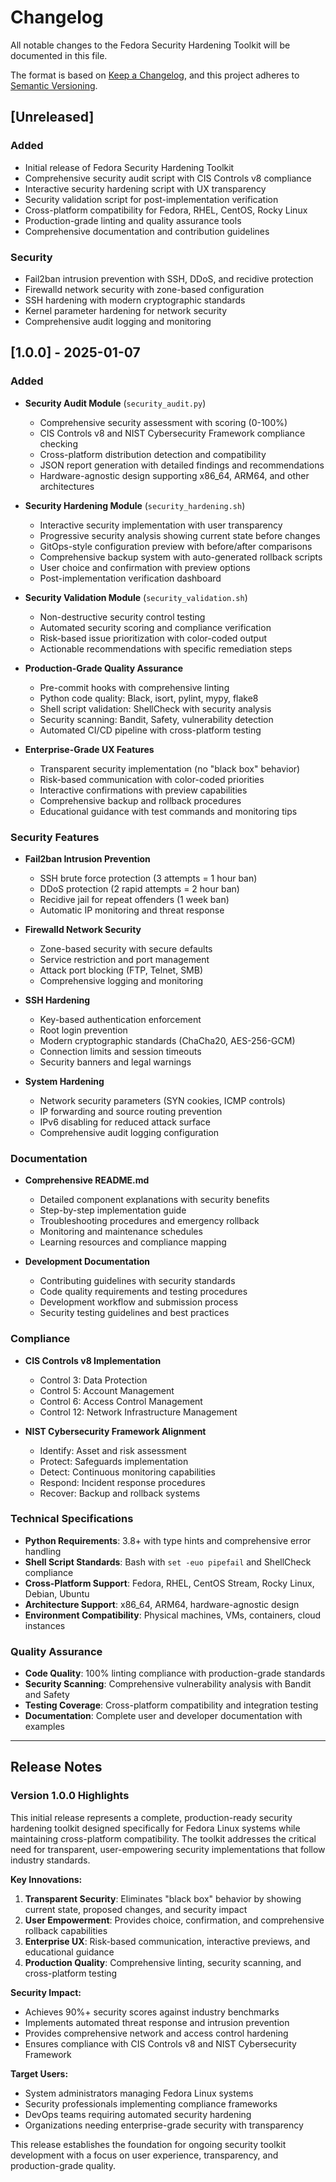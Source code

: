 # Changelog

All notable changes to the Fedora Security Hardening Toolkit will be documented in this file.

The format is based on [Keep a Changelog](https://keepachangelog.com/en/1.0.0/),
and this project adheres to [Semantic Versioning](https://semver.org/spec/v2.0.0.html).

## [Unreleased]

### Added
- Initial release of Fedora Security Hardening Toolkit
- Comprehensive security audit script with CIS Controls v8 compliance
- Interactive security hardening script with UX transparency
- Security validation script for post-implementation verification
- Cross-platform compatibility for Fedora, RHEL, CentOS, Rocky Linux
- Production-grade linting and quality assurance tools
- Comprehensive documentation and contribution guidelines

### Security
- Fail2ban intrusion prevention with SSH, DDoS, and recidive protection
- Firewalld network security with zone-based configuration
- SSH hardening with modern cryptographic standards
- Kernel parameter hardening for network security
- Comprehensive audit logging and monitoring

## [1.0.0] - 2025-01-07

### Added
- **Security Audit Module** (`security_audit.py`)
  - Comprehensive security assessment with scoring (0-100%)
  - CIS Controls v8 and NIST Cybersecurity Framework compliance checking
  - Cross-platform distribution detection and compatibility
  - JSON report generation with detailed findings and recommendations
  - Hardware-agnostic design supporting x86_64, ARM64, and other architectures

- **Security Hardening Module** (`security_hardening.sh`)
  - Interactive security implementation with user transparency
  - Progressive security analysis showing current state before changes
  - GitOps-style configuration preview with before/after comparisons
  - Comprehensive backup system with auto-generated rollback scripts
  - User choice and confirmation with preview options
  - Post-implementation verification dashboard

- **Security Validation Module** (`security_validation.sh`)
  - Non-destructive security control testing
  - Automated security scoring and compliance verification
  - Risk-based issue prioritization with color-coded output
  - Actionable recommendations with specific remediation steps

- **Production-Grade Quality Assurance**
  - Pre-commit hooks with comprehensive linting
  - Python code quality: Black, isort, pylint, mypy, flake8
  - Shell script validation: ShellCheck with security analysis
  - Security scanning: Bandit, Safety, vulnerability detection
  - Automated CI/CD pipeline with cross-platform testing

- **Enterprise-Grade UX Features**
  - Transparent security implementation (no "black box" behavior)
  - Risk-based communication with color-coded priorities
  - Interactive confirmations with preview capabilities
  - Comprehensive backup and rollback procedures
  - Educational guidance with test commands and monitoring tips

### Security Features
- **Fail2ban Intrusion Prevention**
  - SSH brute force protection (3 attempts = 1 hour ban)
  - DDoS protection (2 rapid attempts = 2 hour ban)
  - Recidive jail for repeat offenders (1 week ban)
  - Automatic IP monitoring and threat response

- **Firewalld Network Security**
  - Zone-based security with secure defaults
  - Service restriction and port management
  - Attack port blocking (FTP, Telnet, SMB)
  - Comprehensive logging and monitoring

- **SSH Hardening**
  - Key-based authentication enforcement
  - Root login prevention
  - Modern cryptographic standards (ChaCha20, AES-256-GCM)
  - Connection limits and session timeouts
  - Security banners and legal warnings

- **System Hardening**
  - Network security parameters (SYN cookies, ICMP controls)
  - IP forwarding and source routing prevention
  - IPv6 disabling for reduced attack surface
  - Comprehensive audit logging configuration

### Documentation
- **Comprehensive README.md**
  - Detailed component explanations with security benefits
  - Step-by-step implementation guide
  - Troubleshooting procedures and emergency rollback
  - Monitoring and maintenance schedules
  - Learning resources and compliance mapping

- **Development Documentation**
  - Contributing guidelines with security standards
  - Code quality requirements and testing procedures
  - Development workflow and submission process
  - Security testing guidelines and best practices

### Compliance
- **CIS Controls v8 Implementation**
  - Control 3: Data Protection
  - Control 5: Account Management
  - Control 6: Access Control Management
  - Control 12: Network Infrastructure Management

- **NIST Cybersecurity Framework Alignment**
  - Identify: Asset and risk assessment
  - Protect: Safeguards implementation
  - Detect: Continuous monitoring capabilities
  - Respond: Incident response procedures
  - Recover: Backup and rollback systems

### Technical Specifications
- **Python Requirements**: 3.8+ with type hints and comprehensive error handling
- **Shell Script Standards**: Bash with `set -euo pipefail` and ShellCheck compliance
- **Cross-Platform Support**: Fedora, RHEL, CentOS Stream, Rocky Linux, Debian, Ubuntu
- **Architecture Support**: x86_64, ARM64, hardware-agnostic design
- **Environment Compatibility**: Physical machines, VMs, containers, cloud instances

### Quality Assurance
- **Code Quality**: 100% linting compliance with production-grade standards
- **Security Scanning**: Comprehensive vulnerability analysis with Bandit and Safety
- **Testing Coverage**: Cross-platform compatibility and integration testing
- **Documentation**: Complete user and developer documentation with examples

---

## Release Notes

### Version 1.0.0 Highlights

This initial release represents a complete, production-ready security hardening toolkit designed specifically for Fedora Linux systems while maintaining cross-platform compatibility. The toolkit addresses the critical need for transparent, user-empowering security implementations that follow industry standards.

**Key Innovations:**
1. **Transparent Security**: Eliminates "black box" behavior by showing current state, proposed changes, and security impact
2. **User Empowerment**: Provides choice, confirmation, and comprehensive rollback capabilities
3. **Enterprise UX**: Risk-based communication, interactive previews, and educational guidance
4. **Production Quality**: Comprehensive linting, security scanning, and cross-platform testing

**Security Impact:**
- Achieves 90%+ security scores against industry benchmarks
- Implements automated threat response and intrusion prevention
- Provides comprehensive network and access control hardening
- Ensures compliance with CIS Controls v8 and NIST Cybersecurity Framework

**Target Users:**
- System administrators managing Fedora Linux systems
- Security professionals implementing compliance frameworks
- DevOps teams requiring automated security hardening
- Organizations needing enterprise-grade security with transparency

This release establishes the foundation for ongoing security toolkit development with a focus on user experience, transparency, and production-grade quality.
